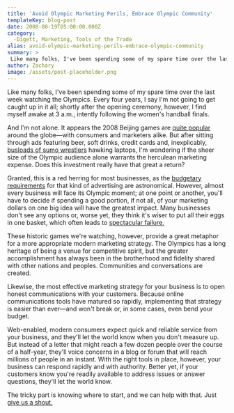 ```yaml
---
title: 'Avoid Olympic Marketing Perils, Embrace Olympic Community'
templateKey: blog-post
date: 2008-08-19T05:00:00.000Z
category: 
  -Digett, Marketing, Tools of the Trade
alias: avoid-olympic-marketing-perils-embrace-olympic-community
summary: > 
 Like many folks, I've been spending some of my spare time over the last week watching the Olympics. Every four years, I say I'm not going to get caught up in it all; shortly after the opening ceremony, however, I find myself awake at 3 a.m., intently following the women's handball finals.
author: Zachary
image: /assets/post-placeholder.png
---
```


Like many folks, I've been spending some of my spare time over the last week watching the Olympics. Every four years, I say I'm not going to get caught up in it all; shortly after the opening ceremony, however, I find myself awake at 3 a.m., intently following the women's handball finals.

And I'm not alone. It appears the 2008 Beijing games are [quite popular](http://latimesblogs.latimes.com/olympics_blog/2008/08/nbc-reports-inc.html) around the globe—with consumers and marketers alike. But after sitting through ads featuring beer, soft drinks, credit cards and, inexplicably, [busloads of sumo wrestlers](http://www.notebooks.com/2008/08/09/lenovos/) hawking laptops, I'm wondering if the sheer size of the Olympic audience alone warrants the herculean marketing expense. Does this investment really have that great a return?

Granted, this is a red herring for most businesses, as the [budgetary requirements](http://www.usatoday.com/money/advertising/2008-06-19-cannes-olympics_N.htm) for that kind of advertising are astronomical. However, almost every business will face its Olympic moment; at one point or another, you'll have to decide if spending a good portion, if not all, of your marketing dollars on one big idea will have the greatest impact. Many businesses don't see any options or, worse yet, they think it's wiser to put all their eggs in one basket, which often leads to [spectacular failure.](http://www.msnbc.msn.com/id/26001006/)

These historic games we're watching, however, provide a great metaphor for a more appropriate modern marketing strategy. The Olympics has a long heritage of being a venue for competitive spirit, but the greater accomplishment has always been in the brotherhood and fidelity shared with other nations and peoples. Communities and conversations are created.

Likewise, the most effective marketing strategy for your business is to open honest communications with your customers. Because online communications tools have matured so rapidly, implementing that strategy is easier than ever—and won't break or, in some cases, even bend your budget.

Web-enabled, modern consumers expect quick and reliable service from your business, and they'll let the world know when you don't measure up. But instead of a letter that might reach a few dozen people over the course of a half-year, they'll voice concerns in a blog or forum that will reach millions of people in an instant. With the right tools in place, however, your business can respond rapidly and with authority. Better yet, if your customers know you're readily available to address issues or answer questions, they'll let the world know.

The tricky part is knowing where to start, and we can help with that. Just [give us a shout](/contact)[.](/contact)